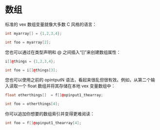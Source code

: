 # 数组

标准的 vex 数组变量就像大多数 C 风格的语言：

```cpp
int myarray[] = {1,2,3,4};

int foo = myarray[2];
```

您也可以通过在类型声明和 @ 之间插入“[]”来创建数组属性：

```cpp
i[]@things = {1,2,3,4};

int foo = i[]@things[3];
```

您也可以使用之前的 opintputN 语法，看起来很乱但很有效。例如，从第二个输入读取一个 float 数组并将其存储在本地 vex 变量数组中：

```cpp
float otherthings[]  = f[]@opinput1_thearray;

int foo = otherthings[4];
```

你可以追加你想要的数组索引并变得更难阅读：

```cpp
int foo = f[]@opinput1_thearray[4];
```
